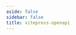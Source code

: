 ```yaml
---
aside: false
sidebar: false
title: vitepress-openapi
---
```


<script setup lang="ts">
import { useData } from 'vitepress'

const { isDark } = useData()
</script>

<OASpec :isDark="isDark" />
